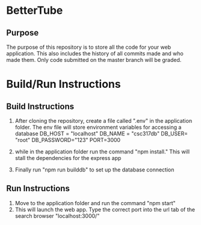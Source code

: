 # BetterTube

## Purpose

The purpose of this repository is to store all the code for your web application. This also includes the history of all commits made and who made them. Only code submitted on the master branch will be graded.

# Build/Run Instructions

## Build Instructions
1. After cloning the repository, create a file called ".env" in the application folder. The env file will store environment variables for accessing a database
DB_HOST = "localhost"
DB_NAME = "csc317db"
DB_USER= "root"
DB_PASSWORD="123"
PORT=3000

2. while in the application folder run the command "npm install." This will stall the dependencies for the express app

3. Finally run "npm run builddb" to set up the database connection

## Run Instructions
1. Move to the application folder and run the command "npm start"
2. This will launch the web app. Type the correct port into the url tab of the search browser "localhost:3000/"
